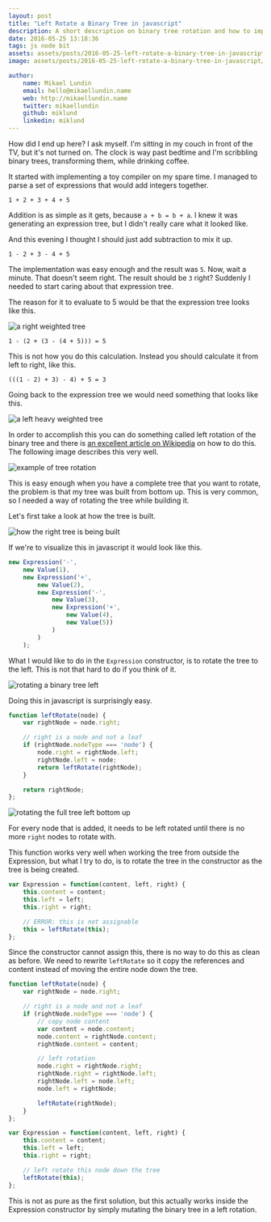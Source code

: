 ```yaml
---
layout: post
title: "Left Rotate a Binary Tree in javascript"
description: A short description on binary tree rotation and how to implement it in javascript.
date: 2016-05-25 13:18:36
tags: js node bit
assets: assets/posts/2016-05-25-left-rotate-a-binary-tree-in-javascript
image: assets/posts/2016-05-25-left-rotate-a-binary-tree-in-javascript/treeRotation.gif

author: 
    name: Mikael Lundin
    email: hello@mikaellundin.name 
    web: http://mikaellundin.name
    twitter: mikaellundin
    github: miklund
    linkedin: miklund
---
```


How did I end up here? I ask myself. I'm sitting in my couch in front of the TV, but it's not turned on. The clock is way past bedtime and I'm scribbling binary trees, transforming them, while drinking coffee.

It started with implementing a toy compiler on my spare time. I managed to parse a set of expressions that would add integers together.

```
1 + 2 + 3 + 4 + 5
```

Addition is as simple as it gets, because `a + b = b + a`. I knew it was generating an expression tree, but I didn't really care what it looked like.

And this evening I thought I should just add subtraction to mix it up.

```
1 - 2 + 3 - 4 + 5
```

The implementation was easy enough and the result was `5`. Now, wait a minute. That doesn't seem right. The result should be `3` right? Suddenly I needed to start caring about that expression tree.

The reason for it to evaluate to 5 would be that the expression tree looks like this.

![a right weighted tree](/assets/posts/2016-05-25-left-rotate-a-binary-tree-in-javascript/rightTree.png)

```
1 - (2 + (3 - (4 + 5))) = 5
```

This is not how you do this calculation. Instead you should calculate it from left to right, like this.

```
(((1 - 2) + 3) - 4) + 5 = 3
```

Going back to the expression tree we would need something that looks like this.

![a left heavy weighted tree](/assets/posts/2016-05-25-left-rotate-a-binary-tree-in-javascript/leftTree.png)

In order to accomplish this you can do something called left rotation of the binary tree and there is [an excellent article on Wikipedia](https://en.wikipedia.org/wiki/Tree_rotation "Tree Rotation") on how to do this. The following image describes this very well.

![example of tree rotation](/assets/posts/2016-05-25-left-rotate-a-binary-tree-in-javascript/treeRotation.gif)

This is easy enough when you have a complete tree that you want to rotate, the problem is that my tree was built from bottom up. This is very common, so I needed a way of rotating the tree while building it.

Let's first take a look at how the tree is built.

![how the right tree is being built](/assets/posts/2016-05-25-left-rotate-a-binary-tree-in-javascript/rightTreeBuilt.png)

If we're to visualize this in javascript it would look like this.

```js
new Expression('-',
    new Value(1),
    new Expression('+',
        new Value(2),
        new Expression('-',
            new Value(3),
            new Expression('+',
                new Value(4),
                new Value(5))
            )
        )
    );
```

What I would like to do in the `Expression` constructor, is to rotate the tree to the left. This is not that hard to do if you think of it.


![rotating a binary tree left](/assets/posts/2016-05-25-left-rotate-a-binary-tree-in-javascript/leftRotation.png)

Doing this in javascript is surprisingly easy.

```js
function leftRotate(node) {
    var rightNode = node.right;

    // right is a node and not a leaf
    if (rightNode.nodeType === 'node') {
        node.right = rightNode.left;
        rightNode.left = node;
        return leftRotate(rightNode);
    }

    return rightNode;
};
```

![rotating the full tree left bottom up](/assets/posts/2016-05-25-left-rotate-a-binary-tree-in-javascript/fullLeftRotation.png)

For every node that is added, it needs to be left rotated until there is no more `right` nodes to rotate with.

This function works very well when working the tree from outside the Expression, but what I try to do, is to rotate the tree in the constructor as the tree is being created.

```js
var Expression = function(content, left, right) {
    this.content = content;
    this.left = left;
    this.right = right;

    // ERROR: this is not assignable
    this = leftRotate(this);
};
```

Since the constructor cannot assign this, there is no way to do this as clean as before. We need to rewrite `leftRotate` so it copy the references and content instead of moving the entire node down the tree.

```js
function leftRotate(node) {
    var rightNode = node.right;

    // right is a node and not a leaf
    if (rightNode.nodeType === 'node') {
        // copy node content
        var content = node.content;
        node.content = rightNode.content;
        rightNode.content = content;

        // left rotation
        node.right = rightNode.right;
        rightNode.right = rightNode.left;
        rightNode.left = node.left;
        node.left = rightNode;

        leftRotate(rightNode);
    }
};

var Expression = function(content, left, right) {
    this.content = content;
    this.left = left;
    this.right = right;

    // left rotate this node down the tree
    leftRotate(this);
};
```

This is not as pure as the first solution, but this actually works inside the Expression constructor by simply mutating the binary tree in a left rotation.
